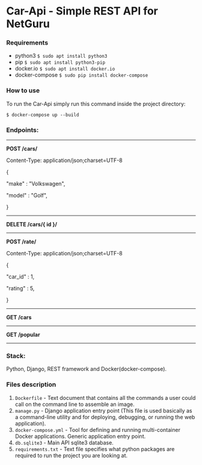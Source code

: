 # Car-Api - Simple REST API for NetGuru

### Requirements
- python3 ```$ sudo apt install python3```
- pip ```$ sudo apt install python3-pip```
- docker.io ```$ sudo apt install docker.io```
- docker-compose ```$ sudo pip install docker-compose```

### How to use
To run the Car-Api simply run this command inside the project directory:
```
$ docker-compose up --build
```

### Endpoints:

-------------------------------------------------------------

**POST /cars/**

Content-Type: application/json;charset=UTF-8

{

  "make" : "Volkswagen",

  "model" : "Golf",

}

-------------------------------------------------------------

**DELETE /cars/{  id }/**

-------------------------------------------------------------

**POST /rate/**

Content-Type: application/json;charset=UTF-8

{

  "car_id" : 1,

  "rating" : 5,

}

-------------------------------------------------------------

**GET /cars**

-------------------------------------------------------------

**GET /popular**

-------------------------------------------------------------


### Stack:
Python, Django, REST framework and Docker(docker-compose).


### Files description
1. `Dockerfile` - Text document that contains all the commands a user could call on the command line to assemble an image.
2. `manage.py` - Django application entry point (This file is used basically as a command-line utility and for deploying, debugging, or running the web application).
3. `docker-compose.yml` - Tool for defining and running multi-container Docker applications. Generic application entry point.
3. `db.sqlite3` - Main API sqlite3 database.
4. `requirements.txt` - Text file specifies what python packages are required to run the project you are looking at.